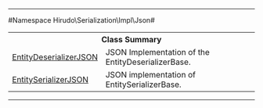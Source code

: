 

- - -

#Namespace Hirudo\Serialization\Impl\Json#

<table class="title">
<tr><th colspan="2" class="title">Class Summary</th></tr>
<tr><td class="name"><a href="https://github.com/JeyDotC/Hirudo-docs/blob/master/hirudo/serialization/impl/json/EntityDeserializerJSON.md">EntityDeserializerJSON</a></td><td class="description">JSON Implementation of the EntityDeserializerBase. </td></tr>
<tr><td class="name"><a href="https://github.com/JeyDotC/Hirudo-docs/blob/master/hirudo/serialization/impl/json/EntitySerializerJSON.md">EntitySerializerJSON</a></td><td class="description">JSON implementation of EntitySerializerBase. </td></tr>
</table>

- - -

